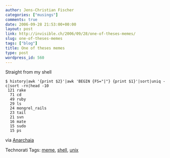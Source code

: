 ```yaml
---
author: Jens-Christian Fischer
categories: ["musings"]
comments: true
date: 2006-09-28 21:53:00+00:00
layout: post
link: http://invisible.ch/2006/09/28/one-of-theses-memes/
slug: one-of-theses-memes
tags: ["blog"]
title: One of theses memes
type: post
wordpress_id: 560
---
```


Straight from my shell

    $ history|awk '{print $2}'|awk 'BEGIN {FS="|"} {print $1}'|sort|uniq -c|sort -rn|head -10
     121 rake
      71 cd
      49 ruby
      29 ls
      24 mongrel_rails
      23 tail
      21 svn
      16 mate
      15 sudo
      15 ps

via [Anarchaia][1]

[1]: http://anarchaia.org/archive/2006/09/28.html


Technorati Tags: [meme](http://www.technorati.com/tag/meme), [shell](http://www.technorati.com/tag/shell), [unix](http://www.technorati.com/tag/unix)
